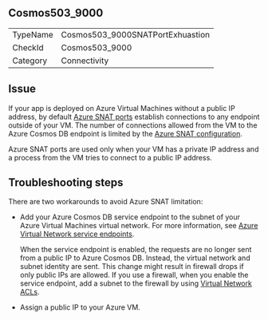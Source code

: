 ## Cosmos503_9000

<table>
<tr>
  <td>TypeName</td>
  <td>Cosmos503_9000SNATPortExhuastion</td>
</tr>
<tr>
  <td>CheckId</td>
  <td>Cosmos503_9000</td>
</tr>
<tr>
  <td>Category</td>
  <td>Connectivity</td>
</tr>
</table>

## Issue

If your app is deployed on Azure Virtual Machines without a public IP address, by default [Azure SNAT ports](https://docs.microsoft.com/azure/load-balancer/load-balancer-outbound-connections#preallocatedports) establish connections to any endpoint outside of your VM. The number of connections allowed from the VM to the Azure Cosmos DB endpoint is limited by the [Azure SNAT configuration](https://docs.microsoft.com/azure/load-balancer/load-balancer-outbound-connections#preallocatedports).

 Azure SNAT ports are used only when your VM has a private IP address and a process from the VM tries to connect to a public IP address.

## Troubleshooting steps

There are two workarounds to avoid Azure SNAT limitation:

* Add your Azure Cosmos DB service endpoint to the subnet of your Azure Virtual Machines virtual network. For more information, see [Azure Virtual Network service endpoints](https://docs.microsoft.com/azure/virtual-network/virtual-network-service-endpoints-overview). 

    When the service endpoint is enabled, the requests are no longer sent from a public IP to Azure Cosmos DB. Instead, the virtual network and subnet identity are sent. This change might result in firewall drops if only public IPs are allowed. If you use a firewall, when you enable the service endpoint, add a subnet to the firewall by using [Virtual Network ACLs](https://docs.microsoft.com/azure/virtual-network/virtual-networks-acl).
* Assign a public IP to your Azure VM.